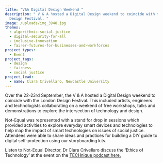 ```yaml
---
title: "V&A Digital Design Weekend "
description: " V & A hosted a Digital Design weekend to coincide with the London
  Design Festival. "
image: /uploads/img_3948.jpg
themes:
  - algorithmic-social-justice
  - digital-security-for-all
  - inclusive-innovation
  - fairer-futures-for-businesses-and-workforces
project_types:
  - Event
project_tags:
  - design
  - fairness
  - social justice
project_lead:
  - name: Clara Crivellaro, Newcastle University
---
```

Over the 22-23rd September, the V & A hosted a Digital Design weekend to coincide with the London Design Festival. This included artists, engineers and technologists collaborating on a weekend of free workshops, talks and demonstrations to explore the intersection of technology and design.

Not-Equal was represented with a stand for drop in sessions which provided activities to explore everyday smart devices and technologies to help map the impact of smart technologies on issues of social justice. Attendees were able to share ideas and practices for building a DIY guide to digital self-protection using our storyboarding kits.

Listen to Not-Equal Director, Dr Clara Crivellaro discuss the ‘Ethics of Technology’ at the event on the [TECHnique podcast here.](https://podcasts.apple.com/gb/podcast/episode-23-ethics-of-technology/id1123475818?i=1000420764593)